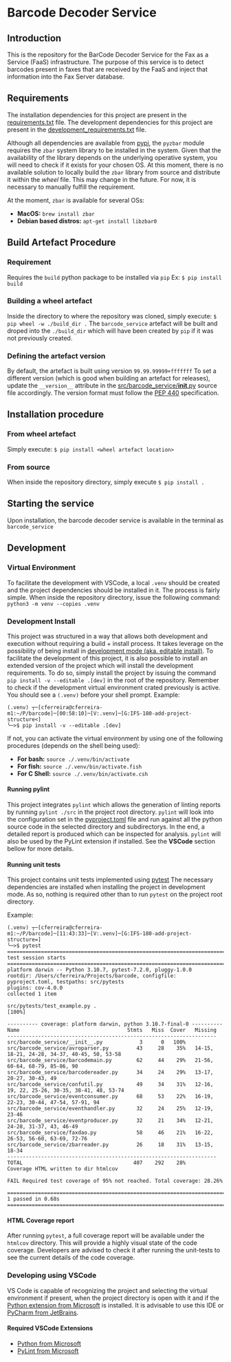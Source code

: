 # Barcode Decoder Service

## Introduction
This is the repository for the BarCode Decoder Service for the Fax as a Service (FaaS) infrastructure.
The purpose of this service is to detect barcodes present in faxes that are received by the FaaS and inject that information into the Fax Server database.

## Requirements
The installation dependencies for this project are present in the [requirements.txt](requirements.txt) file.
The development dependencies for this project are present in the [development_requirements.txt](development_requirements.txt) file.

Although all dependencies are available from [pypi](https://pypi.org/), the `pyzbar` module requires the `zbar` system library to be installed in the system.
Given that the availability of the library depends on the underlying operative system, you will need to check if it exists for your chosen OS.
At this moment, there is no available solution to locally build the `zbar` library from source and distribute it within the *wheel* file. This may change in the future.
For now, it is necessary to manually fulfill the requirement.

At the moment, `zbar` is available for several OSs:
* **MacOS:** `brew install zbar`
* **Debian based distros:** `apt-get install libzbar0`

## Build Artefact Procedure
### Requirement
Requires the `build` python package to be installed via `pip`
Ex: `$ pip install build`

### Building a wheel artefact
Inside the directory to where the repository was cloned, simply execute: `$ pip wheel -w ./build_dir .`
The `barcode_service` artefact will be built and droped into the `./build_dir` which will have been created by `pip` if it was not previously created.

### Defining the artefact version
By default, the artefact is built using version `99.99.99999+fffffff`
To set a different version (which is good when building an artefact for releases), update the `__version__` attribute in the [src/barcode_service/__init__.py](src/barcode_service/__init__.py) source file accordingly.
The version format must follow the [PEP 440](https://peps.python.org/pep-0440/) specification.

## Installation procedure

### From wheel artefact
Simply execute: `$ pip install <wheel artefact location>`

### From source
When inside the repository directory, simply execute `$ pip install .`


## Starting the service
Upon installation, the barcode decoder service is available in the terminal as `barcode_service`


## Development
### Virtual Environment
To facilitate the development with VSCode, a local `.venv` should be created and the project dependencies should be installed in it.
The process is fairly simple. When inside the repository directory, issue the following command: `python3 -m venv --copies .venv`

### Development Install
This project was structured in a way that allows both development and execution without requiring a build + install process.
It takes leverage on the possibility of being install in [development mode (aka. editable install)](https://setuptools.pypa.io/en/latest/userguide/development_mode.html).
To facilitate the development of this project, it is also possible to install an extended version of the project which will install the development requirements.
To do so, simply install the project by issuing the command `pip install -v --editable .[dev]` in the root of the repository. Remember to check if the development virtual environment crated previously is active. You should see a `(.venv)` before your shell prompt.
Example:
```
(.venv) ┬─[cferreira@cferreira-m1:~/P/barcode]─[00:58:10]─[V:.venv]─[G:IFS-180-add-project-structure<]
╰─>$ pip install -v --editable .[dev]
```

If not, you can activate the virtual environment by using one of the following procedures (depends on the shell being used):
* **For bash:** `source ./.venv/bin/activate`
* **For fish:** `source ./.venv/bin/activate.fish`
* **For C Shell:** `source ./.venv/bin/activate.csh`


#### Running pylint
This project integrates `pylint` which allows the generation of linting reports by running `pylint ./src` in the project root directory.
`pylint` will look into the configuration set in the [pyproject.toml](pyproject.toml) file and run against all the python source code in the selected directory and subdirectorys.
In the end, a detailed report is produced which can be inspected for analysis.
`pylint` will also be used by the PyLint extension if installed. See the **VSCode** section bellow for more details.

#### Running unit tests
This project contains unit tests implemented using [pytest](https://docs.pytest.org/)
The necessary dependencies are installed when installing the project in development mode.
As so, nothing is required other than to run `pytest` on the project root directory.

Example:
```
(.venv) ┬─[cferreira@cferreira-m1:~/P/barcode]─[11:43:33]─[V:.venv]─[G:IFS-180-add-project-structure=]
╰─>$ pytest
======================================================================================================== test session starts ========================================================================================================
platform darwin -- Python 3.10.7, pytest-7.2.0, pluggy-1.0.0
rootdir: /Users/cferreira/Projects/barcode, configfile: pyproject.toml, testpaths: src/pytests
plugins: cov-4.0.0
collected 1 item                                                                                                                                                                                                                    

src/pytests/test_example.py .                                                                                                                                                                                                 [100%]

---------- coverage: platform darwin, python 3.10.7-final-0 ----------
Name                                   Stmts   Miss  Cover   Missing
--------------------------------------------------------------------
src/barcode_service/__init__.py            3      0   100%
src/barcode_service/avroparser.py         43     28    35%   14-15, 18-21, 24-28, 34-37, 40-45, 50, 53-58
src/barcode_service/barcodemain.py        62     44    29%   21-56, 60-64, 68-79, 85-86, 90
src/barcode_service/barcodereader.py      34     24    29%   13-17, 20-27, 30-43, 49
src/barcode_service/confutil.py           49     34    31%   12-16, 19, 22, 25-26, 30-35, 38-41, 48, 53-74
src/barcode_service/eventconsumer.py      68     53    22%   16-19, 22-23, 30-44, 47-54, 57-91, 94
src/barcode_service/eventhandler.py       32     24    25%   12-19, 23-46
src/barcode_service/eventproducer.py      32     21    34%   12-21, 24-28, 31-37, 43, 46-49
src/barcode_service/faxdao.py             58     46    21%   16-22, 26-53, 56-60, 63-69, 72-76
src/barcode_service/zbarreader.py         26     18    31%   13-15, 18-34
--------------------------------------------------------------------
TOTAL                                    407    292    28%
Coverage HTML written to dir htmlcov

FAIL Required test coverage of 95% not reached. Total coverage: 28.26%

========================================================================================================= 1 passed in 0.68s =========================================================================================================
```

#### HTML Coverage report
After running `pytest`, a full coverage report will be available under the `htmlcov` directory. This will provide a highly visual state of the code coverage.
Developers are advised to check it after running the unit-tests to see the current details of the code coverage.

### Developing using VSCode

VS Code is capable of recognizing the project and selecting the virtual environment if present, when the project directory is open with it and if the [Python extension from Microsoft](https://marketplace.visualstudio.com/items?itemName=ms-python.python) is installed. It is advisable to use this IDE or [PyCharm from JetBrains](https://www.jetbrains.com/pycharm/).

#### Required VSCode Extensions
* [Python from Microsoft](https://marketplace.visualstudio.com/items?itemName=ms-python.python)
* [PyLint from Microsoft](https://marketplace.visualstudio.com/items?itemName=ms-python.pylint)